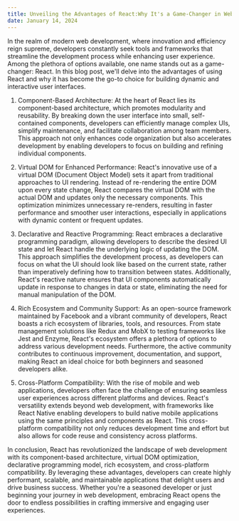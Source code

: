 ```yaml
---
title: Unveiling the Advantages of React:Why It's a Game-Changer in Web Development
date: January 14, 2024
---
```


In the realm of modern web development, where innovation and efficiency reign supreme, developers constantly seek tools and frameworks that streamline the development process while enhancing user experience. Among the plethora of options available, one name stands out as a game-changer: React. In this blog post, we'll delve into the advantages of using React and why it has become the go-to choice for building dynamic and interactive user interfaces.

1. Component-Based Architecture: At the heart of React lies its component-based architecture, which promotes modularity and reusability. By breaking down the user interface into small, self-contained components, developers can efficiently manage complex UIs, simplify maintenance, and facilitate collaboration among team members. This approach not only enhances code organization but also accelerates development by enabling developers to focus on building and refining individual components.

2. Virtual DOM for Enhanced Performance: React's innovative use of a virtual DOM (Document Object Model) sets it apart from traditional approaches to UI rendering. Instead of re-rendering the entire DOM upon every state change, React compares the virtual DOM with the actual DOM and updates only the necessary components. This optimization minimizes unnecessary re-renders, resulting in faster performance and smoother user interactions, especially in applications with dynamic content or frequent updates.

3. Declarative and Reactive Programming: React embraces a declarative programming paradigm, allowing developers to describe the desired UI state and let React handle the underlying logic of updating the DOM. This approach simplifies the development process, as developers can focus on what the UI should look like based on the current state, rather than imperatively defining how to transition between states. Additionally, React's reactive nature ensures that UI components automatically update in response to changes in data or state, eliminating the need for manual manipulation of the DOM.

4. Rich Ecosystem and Community Support: As an open-source framework maintained by Facebook and a vibrant community of developers, React boasts a rich ecosystem of libraries, tools, and resources. From state management solutions like Redux and MobX to testing frameworks like Jest and Enzyme, React's ecosystem offers a plethora of options to address various development needs. Furthermore, the active community contributes to continuous improvement, documentation, and support, making React an ideal choice for both beginners and seasoned developers alike.

5. Cross-Platform Compatibility: With the rise of mobile and web applications, developers often face the challenge of ensuring seamless user experiences across different platforms and devices. React's versatility extends beyond web development, with frameworks like React Native enabling developers to build native mobile applications using the same principles and components as React. This cross-platform compatibility not only reduces development time and effort but also allows for code reuse and consistency across platforms.

In conclusion, React has revolutionized the landscape of web development with its component-based architecture, virtual DOM optimization, declarative programming model, rich ecosystem, and cross-platform compatibility. By leveraging these advantages, developers can create highly performant, scalable, and maintainable applications that delight users and drive business success. Whether you're a seasoned developer or just beginning your journey in web development, embracing React opens the door to endless possibilities in crafting immersive and engaging user experiences.